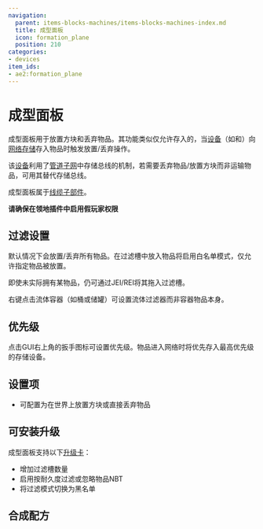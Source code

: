 ```yaml
---
navigation:
  parent: items-blocks-machines/items-blocks-machines-index.md
  title: 成型面板
  icon: formation_plane
  position: 210
categories:
- devices
item_ids:
- ae2:formation_plane
---
```


# 成型面板

<GameScene zoom="8" background="transparent">
  <ImportStructure src="../assets/blocks/formation_plane.snbt" />
</GameScene>

成型面板用于放置方块和丢弃物品。其功能类似仅允许存入的<ItemLink id="storage_bus" />，当[设备](../ae2-mechanics/devices.md)（如<ItemLink id="import_bus" />和<ItemLink id="interface" />）向[网络存储](../ae2-mechanics/import-export-storage.md)存入物品时触发放置/丢弃操作。

<GameScene zoom="6" interactive={true}>
  <ImportStructure src="../assets/assemblies/formation_plane_demonstration.snbt" />
  <IsometricCamera yaw="255" pitch="30" />
</GameScene>

该[设备](../ae2-mechanics/devices.md)利用了[管道子网](../example-setups/pipe-subnet.md)中存储总线的机制，若需要丢弃物品/放置方块而非运输物品，可用其替代存储总线。

成型面板属于[线缆子部件](../ae2-mechanics/cable-subparts.md)。

**请确保在领地插件中启用假玩家权限**

## 过滤设置

默认情况下会放置/丢弃所有物品。在过滤槽中放入物品将启用白名单模式，仅允许指定物品被放置。

即使未实际拥有某物品，仍可通过JEI/REI将其拖入过滤槽。

右键点击流体容器（如桶或储罐）可设置流体过滤器而非容器物品本身。

## 优先级

点击GUI右上角的扳手图标可设置优先级。物品进入网络时将优先存入最高优先级的存储设备。

## 设置项

* 可配置为在世界上放置方块或直接丢弃物品

## 可安装升级

成型面板支持以下[升级卡](upgrade_cards.md)：
* <ItemLink id="capacity_card" /> 增加过滤槽数量
* <ItemLink id="fuzzy_card" /> 启用按耐久度过滤或忽略物品NBT
* <ItemLink id="inverter_card" /> 将过滤模式切换为黑名单

## 合成配方

<RecipeFor id="formation_plane" />